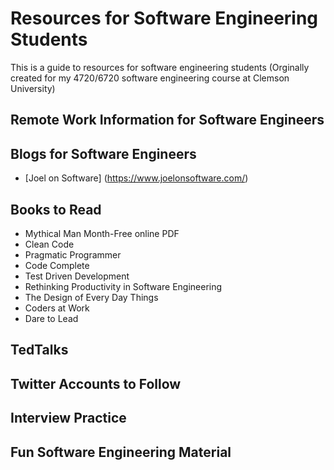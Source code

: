 # Resources for Software Engineering Students
This is a guide to resources for software engineering students 
(Orginally created for my 4720/6720 software engineering course at Clemson University)

## Remote Work Information for Software Engineers

## Blogs for Software Engineers
* [Joel on Software] (https://www.joelonsoftware.com/)

## Books to Read
* Mythical Man Month-Free online PDF
* Clean Code
* Pragmatic Programmer
* Code Complete
* Test Driven Development 
* Rethinking Productivity in Software Engineering 
* The Design of Every Day Things
* Coders at Work
* Dare to Lead 

## TedTalks

## Twitter Accounts to Follow

## Interview Practice

## Fun Software Engineering Material
